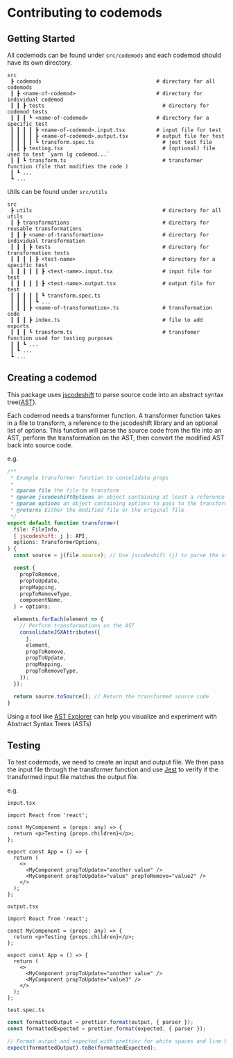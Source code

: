 # Contributing to codemods

## Getting Started

All codemods can be found under `src/codemods` and each codemod should have its own directory.

```
src
 ┣ codemods                                     # directory for all codemods
 ┃ ┣ <name-of-codemod>                          # directory for individual codemod
 ┃ ┃ ┣ tests                                      # directory for codemod tests
 ┃ ┃ ┃ ┗ <name-of-codemod>                      # directory for a specific test
 ┃ ┃ ┃ ┃ ┣ <name-of-codemod>.input.tsx          # input file for test
 ┃ ┃ ┃ ┃ ┣ <name-of-codemod>.output.tsx         # output file for test
 ┃ ┃ ┃ ┃ ┗ transform.spec.ts                      # jest test file
 ┃ ┃ ┣ testing.tsx                                # (optional) file used to test `yarn lg codemod...`
 ┃ ┃ ┗ transform.ts                               # transformer function (file that modifies the code )
 ┃ ┗ ...
 ┗ ...
```

Utils can be found under `src/utils`

```
src
 ┣ utils                                          # directory for all utils
 ┃ ┣ transformations                              # directory for reusable transformations
 ┃ ┃ ┣ <name-of-transformation>                   # directory for individual transformation
 ┃ ┃ ┃ ┣ tests                                    # directory for transformation tests
 ┃ ┃ ┃ ┃ ┣ <test-name>                            # directory for a specific test
 ┃ ┃ ┃ ┃ ┃ ┣ <test-name>.input.tsx                # input file for test
 ┃ ┃ ┃ ┃ ┃ ┣ <test-name>.output.tsx               # output file for test
 ┃ ┃ ┃ ┃ ┃ ┗ transform.spec.ts
 ┃ ┃ ┃ ┃ ┗ ...
 ┃ ┃ ┃ ┣ <name-of-transformation>.ts              # transformation code
 ┃ ┃ ┃ ┣ index.ts                                 # file to add exports
 ┃ ┃ ┃ ┗ transform.ts                             # transfomer function used for testing purposes
 ┃ ┃ ┗ ...
 ┃ ┗ ...
 ┗ ...
```

## Creating a codemod

This package uses [jscodeshift](https://github.com/facebook/jscodeshift) to parse source code into an abstract syntax tree([AST](https://en.wikipedia.org/wiki/Abstract_syntax_tree)).

Each codemod needs a transformer function. A transformer function takes in a file to transform, a reference to the jscodeshift library and an optional list of options. This function will parse the source code from the file into an AST, perform the transformation on the AST, then convert the modified AST back into source code.

e.g.

```jsx
/**
 * Example transformer function to consolidate props
 *
 * @param file the file to transform
 * @param jscodeshiftOptions an object containing at least a reference to the jscodeshift library
 * @param options an object containing options to pass to the transform function
 * @returns Either the modified file or the original file
 */
export default function transformer(
  file: FileInfo,
  { jscodeshift: j }: API,
  options: TransformerOptions,
) {
  const source = j(file.source); // Use jscodeshift (j) to parse the source code into an AST

  const {
    propToRemove,
    propToUpdate,
    propMapping,
    propToRemoveType,
    componentName,
  } = options;

  elements.forEach(element => {
    // Perform transformations on the AST
    consolidateJSXAttributes({
      j,
      element,
      propToRemove,
      propToUpdate,
      propMapping,
      propToRemoveType,
    });
  });

  return source.toSource(); // Return the transformed source code
}
```

Using a tool like [AST Explorer](https://astexplorer.net/) can help you visualize and experiment with Abstract Syntax Trees (ASTs)

## Testing

To test codemods, we need to create an input and output file. We then pass the input file through the transformer function and use [Jest](https://jestjs.io/) to verify if the transformed input file matches the output file.

e.g.

`input.tsx`

```tsx
import React from 'react';

const MyComponent = (props: any) => {
  return <p>Testing {props.children}</p>;
};

export const App = () => {
  return (
    <>
      <MyComponent propToUpdate="another value" />
      <MyComponent propToUpdate="value" propToRemove="value2" />
    </>
  );
};
```

`output.tsx`

```tsx
import React from 'react';

const MyComponent = (props: any) => {
  return <p>Testing {props.children}</p>;
};

export const App = () => {
  return (
    <>
      <MyComponent propToUpdate="another value" />
      <MyComponent propToUpdate="value3" />
    </>
  );
};
```

`test.spec.ts`

```js
const formattedOutput = prettier.format(output, { parser });
const formattedExpected = prettier.format(expected, { parser });

// Format output and expected with prettier for white spaces and line breaks consistency
expect(formattedOutput).toBe(formattedExpected);
```
